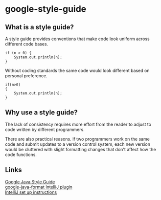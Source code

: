 # google-style-guide

## What is a style guide?

A style guide provides conventions that make code look uniform across different code bases.

    if (n > 0) {
        System.out.println(n);
    }

Without coding standards the same code would look different based on personal preference.

    if(n>0)
    {
        System.out.println(n);
    }

## Why use a style guide?

The lack of consistency requires more effort from the reader to adjust to code written by different programmers.

There are also practical reasons. If two programmers work on the same code and submit updates to a version control system, each new version would be cluttered with slight formatting changes that don't affect how the code functions.

## Links
[Google Java Style Guide](https://google.github.io/styleguide/javaguide.html)  
[google-java-format IntelliJ plugin](https://plugins.jetbrains.com/plugin/8527-google-java-format)  
[IntelliJ set up instructions](https://github.com/google/google-java-format/blob/master/README.md#intellij-android-studio-and-other-jetbrains-ides)